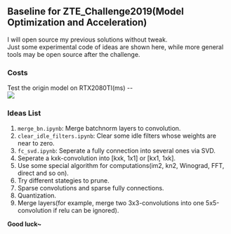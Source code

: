 ## Baseline for ZTE_Challenge2019(Model Optimization and Acceleration)
I will open source my previous solutions without tweak.     
Just some experimental code of ideas are shown here, while more general tools may be open source after the challenge.   
    
### Costs     
Test the origin model on RTX2080TI(ms) --          
![](https://github.com/hey-yahei/ZTE_Challenge2019_MOA/blob/master/assets/images/costs.jpg)      

### Ideas List    
1. `merge_bn.ipynb`: Merge batchnorm layers to convolution.      
2. `clear_idle_filters.ipynb`: Clear some idle filters whose weights are near to zero.     
3. `fc_svd.ipynb`: Seperate a fully connection into several ones via SVD.    
4. Seperate a kxk-convolution into \[kxk, 1x1\] or \[kx1, 1xk\].
5. Use some special algorithm for computations(im2, kn2, Winograd, FFT, direct and so on). 
6. Try different stategies to prune.
7. Sparse convolutions and sparse fully connections.
8. Quantization.
9. Merge layers(for example, merge two 3x3-convolutions into one 5x5-convolution if relu can be ignored).
    
**Good luck~**
